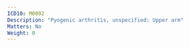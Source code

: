 ```yaml
---
ICD10: M0092
Description: "Pyogenic arthritis, unspecified: Upper arm"
Matters: No
Weight: 0
---
```

